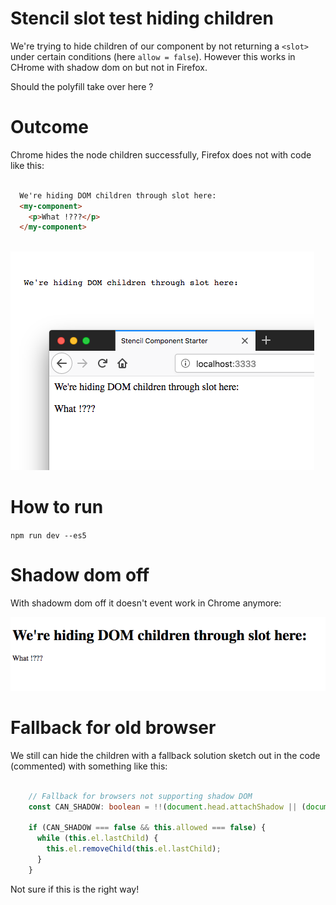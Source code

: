 # Stencil slot test hiding children

We're trying to hide children of our component by not returning a `<slot>` under certain conditions (here `allow = false`).
However this works in CHrome with shadow dom on but not in Firefox.

Should the polyfill take over here ?

# Outcome

Chrome hides the node children successfully, Firefox does not with code like this:

```html

  We're hiding DOM children through slot here:
  <my-component>
    <p>What !???</p>
  </my-component>
  
```

![](https://raw.githubusercontent.com/bitflower/stencil-slot-test/master/preview.png)

# How to run

`npm run dev --es5`

# Shadow dom off

With shadowm dom off it doesn't event work in Chrome anymore:

![](https://raw.githubusercontent.com/bitflower/stencil-slot-test/master/err.png)

# Fallback for old browser

We still can hide the children with a fallback solution sketch out in the code (commented) with something like this:

```typescript

    // Fallback for browsers not supporting shadow DOM
    const CAN_SHADOW: boolean = !!(document.head.attachShadow || (document.head as any).createShadowRoot);

    if (CAN_SHADOW === false && this.allowed === false) {
      while (this.el.lastChild) {
        this.el.removeChild(this.el.lastChild);
      }
    }

```

Not sure if this is the right way!